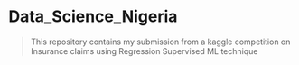 # Data_Science_Nigeria
> This repository contains my submission from a kaggle competition on Insurance claims using Regression Supervised ML technique
